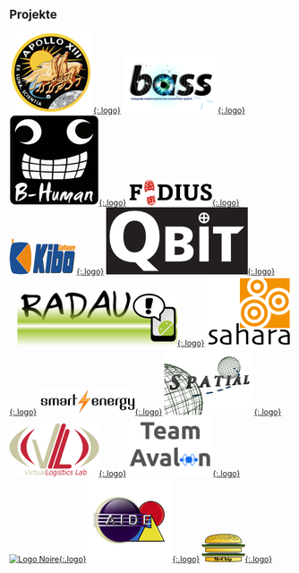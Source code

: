 ## Projekte

[![Logo Apollo 13](assets/img/apollo13.png){:.logo}](apollo13.html)
[![Logo BASS](assets/img/bass.png){:.logo}](bass.html)
[![Logo B-Human](assets/img/b-human.png){:.logo}](b-human.html)
[![Logo FIDIUS](assets/img/fidius.png){:.logo}](fidius.html)
[![Logo Kibo](assets/img/kibo.png){:.logo}](kibo.html)
[![Logo QBit](assets/img/qbit.png){:.logo}](qbit.html)
[![Logo RADAU](assets/img/radau.png){:.logo}](radau.html)
[![Logo SAHARA](assets/img/sahara.png){:.logo}](sahara.html)
[![Logo Smart Energy](assets/img/smart-energy.png){:.logo}](smart-energy.html)
[![Logo Spatial](assets/img/spatial.png){:.logo}](spatial.html)
[![Logo VLL](assets/img/vll.png){:.logo}](vll.html)
[![Logo AVALON](assets/img/avalon.png){:.logo}](avalon.html)
[![Logo Noire](assets/img/noire.png){:.logo}](noire.html)
[![Logo AIDE](assets/img/aide.png){:.logo}](aide.html)
[![Logo McChip](assets/img/mcchip.png){:.logo}](mcchip.html) 
